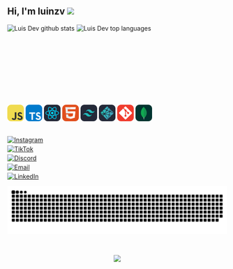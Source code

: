 <h2 align="left">Hi, I'm luinzv <img src="https://media.giphy.com/media/hvRJCLFzcasrR4ia7z/giphy.gif" width="40"></h2>

<div align="left" style="display: flex; align-items: center; gap: 5px;">
  <img
    style="height: 170px; width: auto;"
    src="https://github-readme-stats.vercel.app/api?username=bastndev&show_icons=true&count_private=true&hide_border=false&border_color=ffffff&title_color=02D9F7FF&icon_color=02D9F7FF&text_color=c9d1d9&bg_color=ffffff10"
    alt="Luis Dev github stats"
  />
  <img
    style="height: 170px; width: auto;"
    src="https://github-readme-stats.vercel.app/api/top-langs/?username=bastndev&layout=compact&hide_border=false&border_color=ffffff&title_color=02D9F7FF&text_color=02D9F7FF&bg_color=ffffff10"
    alt="Luis Dev top languages"
  />
</div>
<p></p>

<p align="left">
  <img src="https://github.com/tandpfun/skill-icons/blob/main/icons/JavaScript.svg" width="38" title="Javascript">   
  <img src="https://github.com/tandpfun/skill-icons/blob/main/icons/TypeScript.svg" width="38" title="TypeScript">   
  <img src="https://github.com/tandpfun/skill-icons/blob/main/icons/React-Dark.svg" width="38" title="React.Js"> 
  <img src="https://github.com/tandpfun/skill-icons/blob/main/icons/HTML.svg" width="38" title="HTML"> 
  <img src="https://github.com/tandpfun/skill-icons/blob/main/icons/TailwindCSS-Dark.svg" width="38" title="TailWindCss">
  <img src="https://github.com/tandpfun/skill-icons/blob/main/icons/Netlify-Dark.svg" width="38" title="Netlify">  
  <img src="https://github.com/tandpfun/skill-icons/blob/main/icons/Git.svg" width="38" title="Git">  
  <img src="https://github.com/tandpfun/skill-icons/blob/main/icons/MongoDB.svg" width="38" title="MongoDB">  
</p>

<br>
<div align="left">
  <a href="https://www.instagram.com/TU_USUARIO/" target="_blank" decoration="none">
    <img
      src="https://img.shields.io/badge/-Instagram-%23E4405F?style=for-the-badge&logo=instagram&logoColor=white"
      alt="Instagram"
      style="display:block; width:140px; margin-bottom: 4px;"
    />
  </a>
  <a href="https://www.tiktok.com/@TU_USUARIO" target="_blank" decoration="none">
    <img
      src="https://img.shields.io/badge/TikTok-000?style=for-the-badge&logo=tiktok&logoColor=white"
      alt="TikTok"
      style="display:block; width:140px; margin-bottom: 4px;"
    />
  </a>
  <a href="https://discord.com/users/TU_USUARIO" target="_blank" decoration="none">
    <img
      src="https://img.shields.io/badge/Discord-5865F2?style=for-the-badge&logo=discord&logoColor=white"
      alt="Discord"
      style="display:block; width:140px; margin-bottom: 4px;"
    />
  </a>
  <a href="mailto:TU_USUARIO@gmail.com" target="_blank" decoration="none">
    <img
      src="https://img.shields.io/badge/Email-c14438?style=for-the-badge&logo=Gmail&logoColor=white"
      alt="Email"
      style="display:block; width:140px; margin-bottom: 4px;"
    />
  </a>
  <a href="https://www.linkedin.com/in/TU_USUARIO/" target="_blank" decoration="none">
    <img
      src="https://img.shields.io/badge/LinkedIn-%230077B5.svg?style=for-the-badge&logo=linkedin&logoColor=white"
      alt="LinkedIn"
      style="display:block; width:140px; margin-bottom: 4px;"
    />
  </a>
</div>



![](https://github.com/Platane/snk/raw/output/github-contribution-grid-snake.svg)

<br>
<p align="center">
 <img  src="https://github-readme-streak-stats.herokuapp.com?user=bastndev&theme=tokyonight_duo&hide_border=true"
</p>
